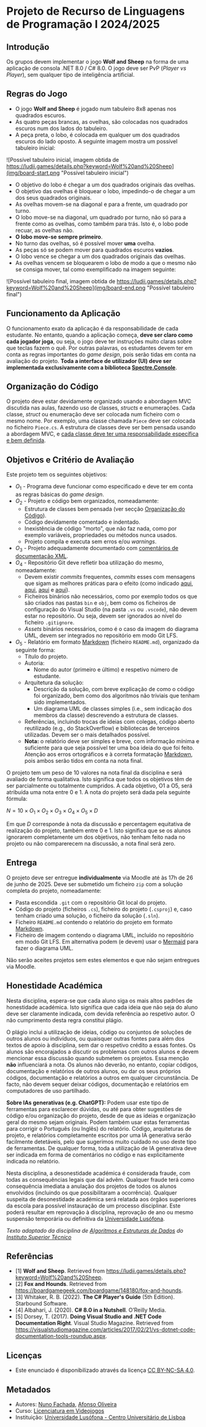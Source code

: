 <!--
Projeto de Recurso de Linguagens de Programação I 2019/2020 (c) by Nuno Fachada

Projeto de Recurso de Linguagens de Programação I 2019/2020 is licensed under a
Creative Commons Attribution-NonCommercial-ShareAlike 4.0 International License.

You should have received a copy of the license along with this
work. If not, see <http://creativecommons.org/licenses/by-nc-sa/4.0/>.
-->

# Projeto de Recurso de Linguagens de Programação I 2024/2025

## Introdução

Os grupos devem implementar o jogo **Wolf and Sheep** na forma de uma
aplicação de consola .NET 8.0 / C# 8.0. O jogo deve ser PvP (_Player vs Player_),
sem qualquer tipo de inteligência artificial.

## Regras do Jogo

* O jogo **Wolf and Sheep** é jogado num tabuleiro 8x8 apenas nos quadrados
  escuros.
* As quatro peças brancas, as ovelhas, são colocadas nos quadrados escuros num
  dos lados do tabuleiro.
* A peça preta, o lobo, é colocada em qualquer um dos quadrados escuros do lado
  oposto. A seguinte imagem mostra um possível tabuleiro inicial:

![Possível tabuleiro inicial, imagem obtida de https://ludii.games/details.php?keyword=Wolf%20and%20Sheep](img/board-start.png "Possível tabuleiro inicial")

* O objetivo do lobo é chegar a um dos quadrados originais das ovelhas.
* O objetivo das ovelhas é bloquear o lobo, impedindo-o de chegar a um dos
  seus quadrados originais.
* As ovelhas movem-se na diagonal e para a frente, um quadrado por turno.
* O lobo move-se na diagonal, um quadrado por turno, não só para a frente como
  as ovelhas, como também para trás. Isto é, o lobo pode recuar, as ovelhas
  não.
* **O lobo move-se sempre primeiro**.
* No turno das ovelhas, só é possível mover **uma** ovelha.
* As peças só se podem mover para quadrados escuros **vazios**.
* O lobo vence se chegar a um dos quadrados originais das ovelhas.
* As ovelhas vencem se bloquearem o lobo de modo a que o mesmo não se consiga
  mover, tal como exemplificado na imagem seguinte:

![Possível tabuleiro final, imagem obtida de https://ludii.games/details.php?keyword=Wolf%20and%20Sheep](img/board-end.png "Possível tabuleiro final")

## Funcionamento da Aplicação

O funcionamento exato da aplicação é da responsabilidade de cada estudante. No
entanto, quando a aplicação começa, **deve ser claro como cada jogador joga**,
ou seja, o jogo deve ter instruções muito claras sobre que teclas fazem o quê.
Por outras palavras, os estudantes devem ter em conta as regras importantes do
_game design_, pois serão tidas em conta na avaliação do projeto. **Toda a
interface de utilizador (UI) deve ser implementada exclusivamente com a
biblioteca [Spectre.Console](https://spectreconsole.net/)**.

<!--A aplicação deve funcionar em Windows, macOS e Linux. A melhor estratégia para
garantir que assim seja é testar o jogo em Linux (e.g., numa máquina virtual).
Algumas instruções incompatíveis com macOS e Linux são, por exemplo:

* [Console.Beep()](https://docs.microsoft.com/dotnet/api/system.console.beep)
* [Console.SetBufferSize()](https://docs.microsoft.com/dotnet/api/system.console.setbuffersize)
* [Console.SetWindowPosition()](https://docs.microsoft.com/dotnet/api/system.console.setwindowposition)
* [Console.SetWindowSize()](https://docs.microsoft.com/dotnet/api/system.console.setwindowsize)
* Entre outras.

As instruções que só funcionam em Windows têm a seguinte indicação na sua
documentação:

![The current operating system is not Windows.](img/notsupported.png "The current operating system is not Windows.")-->

## Organização do Código

O projeto deve estar devidamente organizado usando a abordagem MVC discutida nas
aulas, fazendo uso de classes, _structs_ e enumerações. Cada classe, _struct_ ou
enumeração deve ser colocada num ficheiro com o mesmo nome. Por exemplo, uma
classe chamada `Piece` deve ser colocada no ficheiro `Piece.cs`. A estrutura de
classes deve ser bem pensada usando a abordagem MVC, e [cada classe deve ter
uma responsabilidade específica e bem definida][SRP].

## Objetivos e Critério de Avaliação

Este projeto tem os seguintes objetivos:

* $O_1$ - Programa deve funcionar como especificado e deve ter em conta as
  regras básicas do _game design_.
* $O_2$ - Projeto e código bem organizados, nomeadamente:
  * Estrutura de classes bem pensada (ver secção [Organização do Código](#organização-do-código)).
  * Código devidamente comentado e indentado.
  * Inexistência de código "morto", que não faz nada, como por exemplo
    variáveis, propriedades ou métodos nunca usados.
  * Projeto compila e executa sem erros e/ou *warnings*.
* $O_3$ - Projeto adequadamente documentado com [comentários de documentação XML][XML].
* $O_4$ - Repositório Git deve refletir boa utilização do mesmo, nomeadamente:
  * Devem existir *commits* frequentes, _commits_ esses
    com mensagens que sigam as melhores práticas para o efeito (como indicado
    [aqui](https://chris.beams.io/posts/git-commit/),
    [aqui](https://gist.github.com/robertpainsi/b632364184e70900af4ab688decf6f53),
    [aqui](https://github.com/erlang/otp/wiki/writing-good-commit-messages) e
    [aqui](https://stackoverflow.com/questions/2290016/git-commit-messages-50-72-formatting)).
  * Ficheiros binários não necessários, como por exemplo todos os que são
    criados nas pastas `bin` e `obj`, bem como os ficheiros de configuração
    do Visual Studio (na pasta `.vs` ou `.vscode`), não devem estar no
    repositório. Ou seja, devem ser ignorados ao nível do ficheiro
    `.gitignore`.
  * *Assets* binários necessários, como é o caso da imagem do diagrama UML,
    devem ser integrados no repositório em modo Git LFS.
* $O_5$ - Relatório em formato [Markdown] (ficheiro `README.md`),
  organizado da seguinte forma:
  * Título do projeto.
  * Autoria:
    * Nome do autor (primeiro e último) e respetivo número de estudante.
    <!-- * Informação de quem fez o quê no projeto. Esta informação é
      **obrigatória** e deve refletir os *commits* feitos no Git.
    * Indicação do repositório Git utilizado. Esta indicação é
      opcional, pois podem preferir manter o repositório privado após a
      entrega. -->
  * Arquitetura da solução:
    * Descrição da solução, com breve explicação de como o código foi
      organizado, bem como dos algoritmos não triviais que tenham sido
      implementados.
    * Um diagrama UML de classes simples (i.e., sem indicação dos
      membros da classe) descrevendo a estrutura de classes.
  * Referências, incluindo trocas de ideias com colegas, código aberto
    reutilizado (e.g., do StackOverflow) e bibliotecas de terceiros
    utilizadas. Devem ser o mais detalhados possível.
  * **Nota:** o relatório deve ser simples e breve, com informação mínima e
    suficiente para que seja possível ter uma boa ideia do que foi feito.
    Atenção aos erros ortográficos e à correta formatação [Markdown], pois
    ambos serão tidos em conta na nota final.

O projeto tem um peso de 10 valores na nota final da disciplina e será avaliado
de forma qualitativa. Isto significa que todos os objetivos têm de ser
parcialmente ou totalmente cumpridos. A cada objetivo, O1 a O5, será atribuída
uma nota entre 0 e 1. A nota do projeto será dada pela seguinte fórmula:

$N = 10 \times O_1 \times O_2 \times O_3 \times O_4 \times O_5 \times D$

Em que $D$ corresponde à nota da discussão e percentagem equitativa de
realização do projeto, também entre 0 e 1. Isto significa que se os alunos
ignorarem completamente um dos objetivos, não tenham feito nada no projeto ou
não comparerecem na discussão, a nota final será zero.

## Entrega

O projeto deve ser entregue **individualmente** via Moodle até às
17h de 26 de junho de 2025. Deve ser submetido um ficheiro `zip` com a
solução completa do projeto, nomeadamente:

* Pasta escondida `.git` com o repositório Git local do projeto.
* Código do projeto (ficheiros `.cs`), ficheiro do projeto (`.csproj`) e, caso
  tenham criado uma solução, o ficheiro da solução (`.sln`).
* Ficheiro `README.md` contendo o relatório do projeto em formato [Markdown].
* Ficheiro de imagem contendo o diagrama UML, incluído no repositório em modo
  Git LFS. Em alternativa podem (e devem) usar o [Mermaid] para fazer o diagrama
  UML.

Não serão aceites projetos sem estes elementos e que não sejam entregues via
Moodle.

## Honestidade Académica

Nesta disciplina, espera-se que cada aluno siga os mais altos padrões de
honestidade académica. Isto significa que cada ideia que não seja do
aluno deve ser claramente indicada, com devida referência ao respetivo
autor. O não cumprimento desta regra constitui plágio.

O plágio inclui a utilização de ideias, código ou conjuntos de soluções
de outros alunos ou indivíduos, ou quaisquer outras fontes para além
dos textos de apoio à disciplina, sem dar o respetivo crédito a essas
fontes. Os alunos são encorajados a discutir os problemas com outros
alunos e devem mencionar essa discussão quando submetem os projetos.
Essa menção **não** influenciará a nota. Os alunos não deverão, no
entanto, copiar códigos, documentação e relatórios de outros alunos, ou dar os
seus próprios códigos, documentação e relatórios a outros em qualquer
circunstância. De facto, não devem sequer deixar códigos, documentação e
relatórios em computadores de uso partilhado.

**Sobre IAs generativas (e.g. ChatGPT):** Podem usar este tipo de ferramentas
para esclarecer dúvidas, ou até para obter sugestões de código e/ou organização
do projeto, desde de que as ideias e organização geral do mesmo sejam originais.
Podem também usar estas ferramentas para corrigir o Português (ou Inglês) do
relatório. Código, arquiteturas de projeto, e relatórios completamente escritos
por uma IA generativa serão facilmente detetáveis, pelo que sugerimos muito
cuidado no uso deste tipo de ferramentas. De qualquer forma, toda a utilização
de IA generativa deve ser indicada em forma de comentários no código e nas
explicitamente indicada no relatório.

Nesta disciplina, a desonestidade académica é considerada fraude, com
todas as consequências legais que daí advêm. Qualquer fraude terá como
consequência imediata a anulação dos projetos de todos os alunos envolvidos
(incluindo os que possibilitaram a ocorrência). Qualquer suspeita de
desonestidade académica será relatada aos órgãos superiores da escola
para possível instauração de um processo disciplinar. Este poderá
resultar em reprovação à disciplina, reprovação de ano ou mesmo suspensão
temporária ou definitiva da [Universidade Lusófona].

*Texto adaptado da disciplina de [Algoritmos e
Estruturas de Dados][aed] do [Instituto Superior Técnico][ist]*

## Referências

* \[1\] **Wolf and Sheep**. Retrieved from
  <https://ludii.games/details.php?keyword=Wolf%20and%20Sheep>.
* \[2\] **Fox and Hounds**. Retrieved from
  <https://boardgamegeek.com/boardgame/148180/fox-and-hounds>.
* \[3\] Whitaker, R. B. (2022). **The C# Player's Guide** (5th Edition).
  Starbound Software.
* \[4\] Albahari, J. (2020). **C# 8.0 in a Nutshell**. O’Reilly Media.
* \[5\] Dorsey, T. (2017). **Doing Visual Studio and .NET Code Documentation
  Right**. Visual Studio Magazine. Retrieved from
  <https://visualstudiomagazine.com/articles/2017/02/21/vs-dotnet-code-documentation-tools-roundup.aspx>.

## Licenças

* Este enunciado é disponibilizado através da licença [CC BY-NC-SA 4.0].

## Metadados

* Autores: [Nuno Fachada], [Afonso Oliveira]
* Curso:  [Licenciatura em Videojogos][lamv]
* Instituição: [Universidade Lusófona - Centro Universitário de Lisboa][Universidade Lusófona]

[CC BY-NC-SA 4.0]:https://creativecommons.org/licenses/by-nc-sa/4.0/
[lamv]:https://www.ulusofona.pt/licenciatura/videojogos
[Nuno Fachada]:https://github.com/fakenmc
[Afonso Oliveira]:https://github.com/afe-oliveira/
[Universidade Lusófona]:https://www.ulusofona.pt/
[aed]:https://fenix.tecnico.ulisboa.pt/disciplinas/AED-2/2009-2010/2-semestre/honestidade-academica
[ist]:https://tecnico.ulisboa.pt/pt/
[Markdown]:https://guides.github.com/features/mastering-markdown/
[XML]:https://docs.microsoft.com/dotnet/csharp/codedoc
[SRP]:https://en.wikipedia.org/wiki/Single_responsibility_principle
[Mermaid]:http://mermaid.js.org/

